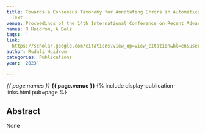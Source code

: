 ```yaml
---
title: Towards a Consensus Taxonomy for Annotating Errors in Automatically Generated
  Text
venue: Proceedings of the 14th International Conference on Recent Advances in …, 2023
names: R Huidrom, A Belz
tags: ''
link: 
  https://scholar.google.com/citations?view_op=view_citation&hl=en&user=mQuoBfsAAAAJ&pagesize=4&sortby=pubdate&citation_for_view=mQuoBfsAAAAJ:YsMSGLbcyi4C
author: Rudali Huidrom
categories: Publications
year: '2023'

---
```


*{{ page.names }}*
**{{ page.venue }}**
{% include display-publication-links.html pub=page %}
## Abstract

None